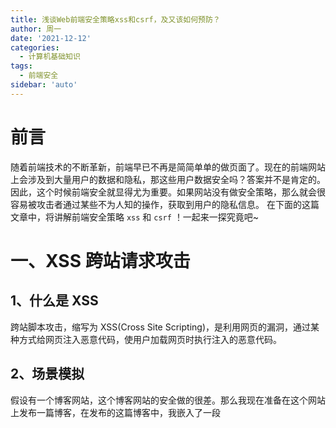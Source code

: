 ```yaml
---
title: 浅谈Web前端安全策略xss和csrf，及又该如何预防？
author: 周一
date: '2021-12-12'
categories:
  - 计算机基础知识
tags:
  - 前端安全
sidebar: 'auto'
---
```


# 前言

随着前端技术的不断革新，前端早已不再是简简单单的做页面了。现在的前端网站上会涉及到大量用户的数据和隐私，那这些用户数据安全吗？答案并不是肯定的。因此，这个时候前端安全就显得尤为重要。如果网站没有做安全策略，那么就会很容易被攻击者通过某些不为人知的操作，获取到用户的隐私信息。
在下面的这篇文章中，将讲解前端安全策略 `xss` 和 `csrf` ！一起来一探究竟吧~

# 一、XSS 跨站请求攻击

## 1、什么是 XSS

跨站脚本攻击，缩写为 XSS(Cross Site Scripting)，是利用网页的漏洞，通过某种方式给网页注入恶意代码，使用户加载网页时执行注入的恶意代码。

## 2、场景模拟

假设有一个博客网站，这个博客网站的安全做的很差。那么我现在准备在这个网站上发布一篇博客，在发布的这篇博客中，我嵌入了一段<script>脚本，其中脚本内容包括：获取用户的 `cookie` ，并且发送到我的服务器上（服务器配合跨域）。

写完之后呢，我成功把这篇博客发送出去了。现在，只要有人在这个网站查看我这篇博客文章，那么我就能轻松地收割访问者的 `cookie` ，这就是一个简单的 `xss` 攻击流程。

了解完 `xss` 的定义之后，我们再来了解 `xss` 的攻击类型。

## 3、XSS 的攻击类型

**XSS 一共分为三种：**

- 非持久型跨站（也叫反射型）
- 持久型跨站（也叫存储型）
- DOM 跨站

**（1）非持久型跨站（反射型）**

**① 攻击步骤**

- 攻击者构造出特殊的 `URL` ，其中包含恶意代码。
- 用户打开带有恶意代码的 `URL` 时，网站服务端将恶意代码从 `URL` 中取出，拼接在`HTML`中返回给浏览器。
- 用户浏览器接收到响应后解析执行，混在其中的恶意代码也被执行。
- 恶意代码窃取用户数据并发送到攻击者的网站，或者冒充用户的行为，调用目标网站接口执行攻击者指定的操作。

**② 攻击场景**

反射型 `XSS` (也被称为非持久性 `XSS` )漏洞常见于通过 `URL` 传递参数的功能，如网站搜索、跳转等。

**③ 攻击方式**

由于需要用户主动打开恶意的 `URL` 才能生效，攻击者往往会结合多种手段诱导用户点击。

`POST` 的内容也可以触发反射型 `XSS`，只不过其触发条件比较苛刻（需要构造表单提交页面，并引导用户点击），所以非常少见。

**（2）持久型跨站（存储型）**

**① 攻击步骤**

- 攻击者将**恶意代码**提交到目标网站的数据库中。
- 用户打开目标网站时，网站服务端将恶意代码从数据库取出，拼接在`HTML`中返回给浏览器。
- 用户浏览器接收到响应后解析执行，混在其中的恶意代码也被执行。
- 恶意代码窃取用户数据并发送到攻击者的网站，或者冒充用户的行为，调用**目标网站接口**执行攻击者指定的操作。

**② 攻击场景**

存储型 `XSS` 攻击 (也被称为持久型 `XSS` )常见于**带有用户保存数据功能**的网站，如论坛发帖、商品评论、用户私信等。

**③ 危害**

它是**最危险的**一种跨站脚本，相比反射型 `XSS` 和 `DOM` 型 `XSS` 具有更高的**隐蔽性**，危害更大，因为它**不需要用户手动触发**。

任何允许用户存储数据的 `web` 程序都可能存在存储型 `XSS` 漏洞，当攻击者提交一段 `XSS` 代码后，被服务器端接收并存储，当所有浏览者访问某个页面时都会被 `XSS` 。

**（3）DOM 跨站**

**① 攻击步骤**

- 攻击者构造出特殊的 `URL` ，其中包含恶意代码。
- 用户打开带有恶意代码的 `URL` 。
- 用户浏览器接收到响应后解析执行，前端 `JavaScript` 取出 `URL` 中的恶意代码并执行。
- 恶意代码窃取用户数据并发送到攻击者的网站，或者冒充用户的行为，调用目标网站接口执行攻击者指定的操作。

**② 危害**

DOM 通常表示 `html`、`xhtml`和`xml`中的对象，使用 `DOM` 可以允许程序和脚本动态的访问和更新文档的内容、结构和样式。它不需要服务器解析响应的直接参与，触发 `XSS` **依靠的是浏览器端的 DOM 解析** 。

> 对以上三种 xss 的攻击类型进行一个小结：
>
> **反射型跟存储型的区别是：**
>
> 存储型 XSS 的恶意代码存在数据库里，反射型 XSS 的恶意代码存在 URL 里。
>
> **DOM 型跟前两种区别是：**
>
> DOM 型 XSS 攻击中，取出和执行恶意代码由**浏览器端**完成，属于前端 JavaScript 自身的安全漏洞，而其他两种 XSS 都属于**服务端**的安全漏洞。
>
> **三者的对比：**
>
> | 类型       | 存储区                  | 插入点          |
> | :--------- | :---------------------- | :-------------- |
> | 反射型 XSS | URL                     | HTML            |
> | 存储型 XSS | 后端数据库              | HTML            |
> | DOM 型 XSS | 后端数据库/前端存储/URL | 前端 JavaScript |

## 4、如何防御 XSS

只要有输入数据的地方，就可能存在 `XSS` 危险。

**（1）设置 HttpOnly**

在 `cookie` 中设置 `HttpOnly` 属性后， `js` 脚本将无法读取到 `cookie` 信息。

**（2）转义字符串**

`XSS` 攻击大多都是由**数据的输入和输出**作为攻击点进行攻击，所以针对这几个攻击点，对**数据**进行过滤。

其中，数据包括前端数据的输入和输出、后端数据的输入和输出。

**那么，数据过滤是什么？又如何对数据进行过滤呢？**

数据过滤是对**输入格式**的检查，例如：邮箱，电话号码，用户名，密码……等，按照规定的格式输入。它不仅仅是前端负责，后端也要做相同的过滤检查。如果没有做数据过滤，攻击者完全可以绕过正常的**输入流程**，直接利用**相关接口**向服务器发送设置。

因此，可以通过**封装过滤函数**对数据进行过滤，目的是将几个攻击者常用的输入内容都进行转移，这样就避免了浏览器解析成了脚本代码。

```javascript
function escape(str) {
  str = str.replace(/&/g, '&amp;');
  str = str.replace(/</g, '&lt;');
  str = str.replace(/>/g, '&gt;');
  str = str.replace(/"/g, '&quto;');
  str = str.replace(/'/g, '&#39;');
  str = str.replace(/`/g, '&#96;');
  str = str.replace(/\//g, '&#x2F;');
  return str;
}
```

**（3）白名单**

对于**显示富文本**来说，不能通过上面的办法来转义所有字符，因为这样会把需要的格式也过滤掉。这种情况通常采用**白名单过滤**的办法，当然也可以通过黑名单过滤，但是考虑到需要过滤的标签和标签属性实在太多，更加推荐使用白名单的方式。

# 二、XSRF 跨站请求伪造

## 1、什么是 csrf

跨站请求伪造(Cross-site request forgery)，也被称为 `one-click attack` 或者 session riding，通常缩写为 `CSRF` 或者 `XSRF`，是一种挟制用户在当前已登录的 `Web` 应用程序上执行**<u>非本意的操作</u>**的攻击方法。

如：攻击者诱导受害者进入第三方网站，在第三方网站中，向被攻击网站发送跨站请求。利用受害者在被攻击网站已经获取的注册凭证，绕过后台的**用户验证**，达到冒充用户对被攻击的网站执行某项操作的目的。

## 2、场景模拟

### （1）场景一

假设你正在购物，看重了某个商品，商品 `id` 是 `100` 。同时这个商品的付费接口时 `xxx.com/pay?id=100` ，但是没有任何验证。这个时候我是攻击者，我看中了一个商品，`id` 是 `200` 。那么，我如何让你来为我付款？

这个时候我像你发送了一封邮件，邮件标题很是吸引人。但邮件正文隐藏着 `<img src = "xxx.com/pay?id=200">` 。你一查看邮件，一点击，就帮我购买了 `id` 是 `200` 的商品。

### （2）场景二

要完成一次 `CSRF` 攻击，受害者必须依次完成**两个步骤**：

- 登录受信任网站 `A` ，并在本地生成 `Cookie` 。
- 在不登出 `A` 的情况下，访问危险网站 `B` 。

看到这里，你也许会说：“如果我不满足以上两个条件中的一个，我就不会受到 CSRF 的攻击”。是的，确实如此，但是呢，你可能没办法保证**以下情况**不会发生哦！**比如：**

- 你不能保证你登录了一个网站后，不再打开一个 `tab` 页面并访问另外的网站。
- 你不能保证你关闭浏览器了后，你本地的 `Cookie` 会立刻过期，你上次的会话已经结束。（事实上，关闭浏览器不能结束一个会话，但大多数人都会**错误的认为**关闭浏览器就等于退出登录/结束会话了......）
  ![害怕](https://img-blog.csdnimg.cn/20210528095015761.gif#pic_center)

上述中所说的网站，可能是一个存在其他漏洞，但又**很受信任的**且**经常被人访问的**网站。

## 3、CSRF 的特点

- 攻击一般发起在**第三方网站**，而不是被攻击的网站。被攻击的网站无法防止攻击发生。
- 攻击利用受害者在被攻击网站的**登录凭证**，**冒充受害者提交操作**，而不是直接窃取数据。
- 整个过程攻击者并不能获取到受害者的登录凭证，仅仅是“**冒用**”。

## 4、CSRF 攻击方式

**跨站请求可以用各种方式：**

- 图片 `URL ` 、超链接、 `CORS` 、 `Form` 提交等等。部分请求方式可以直接嵌入在第三方论坛、文章中，难以进行追踪。
- CSRF 通常是**跨域**的，因为外域通常更容易被攻击者掌控。但是如果本域下有容易被利用的功能，比如可以发图和链接的论坛和评论区，攻击可以直接在本域下进行，且这种攻击方式更加危险！

## 5、CSRF 常见的攻击类型

**1）GET 类型的 CSRF**

`GET ` 类型的 `CSRF` 是较为容易攻击的一种方式，只需要一个 `HTTP` 请求，攻击者一般做出以下操作：

```html
<img src="http://bank.example/withdraw?amount=10000&for=hacker" />
```

在受害者访问含有这个 `img` 的页面后，浏览器会自动向http://bank.example/withdraw?account=xiaoming&amount=10000&for=hacker发出一次 `HTTP` 请求。 `bank.example` 就会收到包含**受害者登录信息**的一次跨域请求。

**2）POST 类型的 CSRF**

这种类型的 `CSRF` 攻击通常使用的是一个**自动提交**的表单，如：

```html
<form action="http://bank.example/withdraw" method="POST">
  <input type="hidden" name="account" value="xiaoming" />
  <input type="hidden" name="amount" value="10000" />
  <input type="hidden" name="for" value="hacker" />
</form>
<script>
  document.forms[0].submit();
</script>
```

访问该页面后，表单会自动提交，相当于模拟用户完成了一次 `POST` 操作。

`POST` 类型的攻击通常比 `GET` 要求更加严格一点，但仍并不复杂。任何个人网站、博客，被黑客上传页面的网站都有可能是发起攻击的来源，后端接口不能将安全寄托在仅允许 `POST` 上面。

**3）链接类型的 CSRF**

比起其他两种用户打开页面就中招的情况，链接类型的 `CSRF` 比较不常见，因为这种攻击方式**需要用户点击链接**才会触发。这种类型通常是在论坛等平台发布的图片中嵌入恶意链接，或者**以广告的形式**诱导用户中招，攻击者通常会以**比较夸张的词语**诱骗用户点击，**例如：**

```js
<a href="http://test.com/csrf/withdraw.php?amount=1000&for=hacker" taget="_blank">
	重磅消息！！
<a/>
```

## 6、如何防御 csrf

**1）验证码**

增加验证，例如密码、短信验证码、指纹等等，强制用户必须与应用进行交互，才能完成最终请求。这种方式能很好的遏制 `csrf` ，但是用户体验相对会比较差。

**2）Referer check**

`referer` 代表**请求的来源**，不可以伪造。后端可以通过写一个过滤器来检查请求的 `headers` 中的 `referer` ，检验是不是本网站的请求。但缺点是浏览器可以关闭 `referer` ，且低版本的浏览器会存在伪造 `Referer` 的风险。

`referer` 和 `origin` 的区别，只有 `post` 请求会携带 `origin` 请求头，而 `referer` 不论何种情况下都带。

**3）token**

`token` 是最普遍的一种防御方法，后端先生成一个 `token` ，之后将此放在**数据库**中并发送给前端，那么前端发送请求时就会携带这个 `token` ，后端通过校验这个 `token` 和**数据库**中的 `token` 是否一致，以此来判断是否是本网站的请求。

**示例：**
用户登录输入账号密码，请求登录接口，后端在用户登录信息正确的情况下将 `token` 放到**数据库**中，并返回 `token` 给前端，前端把 `token` 存放在 `localstorage` 中，之后再发送请求都会将 `token` 放到 `header` 中。
后端写一个过滤器，拦截 `POST` 请求，注意忽略掉不需要 `token` 的请求，比如登录接口，获取 `token` 的接口，以免还没有获取 `token` 就开始检验 `token` 。
校验原则：**数据库**中的 `token` 和前端 `header` 中的 `token` 一致的 `post` 请求，则说明校验成功，给客户端放行。

# 三、CSRF 与 XSS 区别

**CSRF 与 XSS 区别有以下两点：**

- 通常来说 `CSRF` 是由 `XSS` 实现的，`CSRF` 时常也被称为 `XSRF`（`CSRF` 实现的方式还可以是直接通过命令行发起请求等）。
- 本质上讲，`XSS` 是**代码注入问题**，`CSRF` 是 **HTTP 问题**。 `XSS` 是内容没有过滤导致浏览器将攻击者的输入当代码执行，`CSRF` 则是浏览器在发送 `HTTP` 请求时候进行。

# 四、结束语

对于前端来说，防范攻击还是很重要的，因为谁也预测不了我们写的网站何时会受到攻击。

本文很浅很浅的谈论了关于 Web 前端安全中的两种攻击模式，希望对大家有帮助！

有不理解或有误的地方也欢迎评论区评论或私信我交流~

> - 关注公众号 **星期一研究室** ，不定期分享学习干货，学习路上不迷路~
> - 如果这篇文章对你有用，记得**点个赞加个关注**再走哦~
